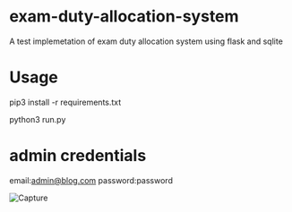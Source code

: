 # exam-duty-allocation-system
A test implemetation of exam duty allocation system using flask and sqlite

# Usage

pip3 install -r requirements.txt

python3 run.py

# admin credentials
email:admin@blog.com
password:password

![Capture](https://user-images.githubusercontent.com/72008676/182055872-574309fc-5f52-48c7-a379-9dc6254f9931.PNG)
